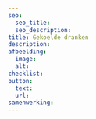 ```yaml
---
seo:
  seo_title:
  seo_description:
title: Gekoelde dranken
description:
afbeelding:
  image:
  alt:
checklist:
button:
  text:
  url:
samenwerking:
---
```

